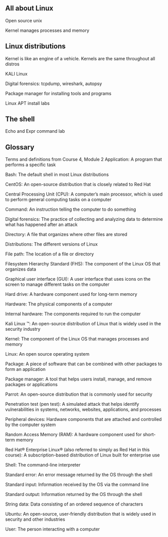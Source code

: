 <h2>All about Linux</h2>

Open source unix

Kernel manages processes and memory

<h2>Linux distributions</h2>

Kernel is like an engine of a vehicle. Kernels are the same throughout all distros

KALI Linux

Digital forensics: tcpdump, wireshark, autopsy

Package manager for installing tools and programs

Linux APT install labs


<h2>The shell</h2>

Echo and Expr command lab

<h2>Glossary</h2>

Terms and definitions from Course 4, Module 2
Application: A program that performs a specific task

Bash: The default shell in most Linux distributions

CentOS: An open-source distribution that is closely related to Red Hat

Central Processing Unit (CPU): A computer’s main processor, which is used to perform general computing tasks on a computer

Command: An instruction telling the computer to do something

Digital forensics: The practice of collecting and analyzing data to determine what has happened after an attack

Directory: A file that organizes where other files are stored

Distributions: The different versions of Linux

File path: The location of a file or directory

Filesystem Hierarchy Standard (FHS): The component of the Linux OS that organizes data

Graphical user interface (GUI): A user interface that uses icons on the screen to manage different tasks on the computer

Hard drive: A hardware component used for long-term memory

Hardware: The physical components of a computer

Internal hardware: The components required to run the computer

Kali Linux ™: An open-source distribution of Linux that is widely used in the security industry

Kernel: The component of the Linux OS that manages processes and memory

Linux: An open source operating system

Package: A piece of software that can be combined with other packages to form an application

Package manager: A tool that helps users install, manage, and remove packages or applications

Parrot: An open-source distribution that is commonly used for security

Penetration test (pen test): A simulated attack that helps identify vulnerabilities in systems, networks, websites, applications, and processes

Peripheral devices: Hardware components that are attached and controlled by the computer system

Random Access Memory (RAM): A hardware component used for short-term memory

Red Hat® Enterprise Linux® (also referred to simply as Red Hat in this course): A subscription-based distribution of Linux built for enterprise use

Shell: The command-line interpreter 

Standard error: An error message returned by the OS through the shell

Standard input: Information received by the OS via the command line

Standard output: Information returned by the OS through the shell

String data: Data consisting of an ordered sequence of characters

Ubuntu: An open-source, user-friendly distribution that is widely used in security and other industries

User: The person interacting with a computer
